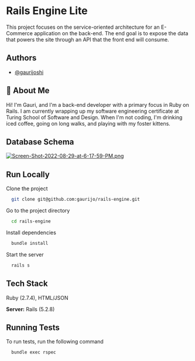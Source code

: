 
# Rails Engine Lite

This project focuses on the service-oriented architecture for an E-Commerce application on the back-end. The end goal is to expose the data that powers the site through an API that the front end will consume.

## Authors

- [@gaurijoshi](https://www.github.com/gaurijo)


## 🚀 About Me
Hi! I'm Gauri, and I'm a back-end developer with a primary focus in Ruby on Rails. I am currently wrapping up my software engineering certificate at Turing School of Software and Design. When I'm not coding, I'm drinking iced coffee, going on long walks, and playing with my foster kittens. 


## Database Schema
[![Screen-Shot-2022-08-29-at-6-17-59-PM.png](https://i.postimg.cc/526XFwyD/Screen-Shot-2022-08-29-at-6-17-59-PM.png)](https://postimg.cc/Hr1Yq8Qt)

## Run Locally
Clone the project

```bash
  git clone git@github.com:gaurijo/rails-engine.git
```

Go to the project directory

```bash
  cd rails-engine
```

Install dependencies

```bash
  bundle install
```

Start the server

```bash
  rails s 
```


## Tech Stack

Ruby (2.7.4), HTML/JSON

**Server:** Rails (5.2.8)


## Running Tests

To run tests, run the following command

```bash
  bundle exec rspec
```

